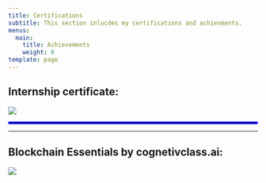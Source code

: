 ```yaml
---
title: Certifications
subtitle: This section inlucdes my certifications and achievments.
menus:
  main:
    title: Achievements
    weight: 6
template: page
---
```

## **Internship certificate:**

**<a href='https://drive.google.com/file/d/15jvVgvfrC6SEAPZ5v1AMlhTVUyVEUbdy/view?usp=drive_open&amp;usp=embed_facebook&source=ctrlq.org'><img src='https://lh3.googleusercontent.com/HrUbKw9RxnRhsiVj8C4Q-WaPWUmXGvTzPdDvpeWI3emEuGBQetGcvU3fk3U=w2400' /></a>**

**<hr style="border: 2px solid blue;" />**

- - -

## **Blockchain Essentials by** cognetivclass.ai:

<a href='https://drive.google.com/file/d/1f_3D56mTp-Hjk7gynxiknkajJQCEL2yQ/view?usp=drive_open&amp;usp=embed_facebook&source=ctrlq.org'><img src='https://lh4.googleusercontent.com/V2CyrlVuhIxOgFiEAkck6YmXoByMHRY4J6xvvTCzNWiHGXd8dxIUOECAfNE=w2400' /></a>

